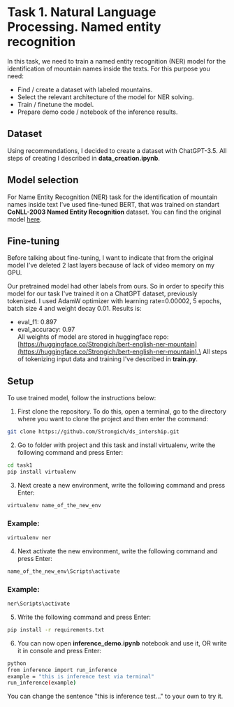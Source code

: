 # Task 1. Natural Language Processing. Named entity recognition
In this task, we need to train a named entity recognition (NER) model for the identification of
mountain names inside the texts. For this purpose you need:
* Find / create a dataset with labeled mountains.
* Select the relevant architecture of the model for NER solving.
* Train / finetune the model.
* Prepare demo code / notebook of the inference results.

## Dataset 
Using recommendations, I decided to create a dataset with ChatGPT-3.5. All steps of creating I described in <b>data_creation.ipynb</b>.
## Model selection
For Name Entity Recognition (NER) task for the identification of mountain names inside text I've used fine-tuned BERT, that was trained on standart <b>CoNLL-2003 Named Entity Recognition</b> dataset. You can find the original model [here](https://huggingface.co/dslim/bert-base-NER).
## Fine-tuning 
Before talking about fine-tuning, I want to indicate that from the original model I've deleted 2 last layers because of lack of video memory on my GPU. 

Our pretrained model had other labels from ours. So in order to specify this model for our task I've trained it on a ChatGPT dataset, previously tokenized. I used AdamW optimizer with learning rate=0.00002, 5 epochs, batch size 4 and weight decay 0.01. Results is:
* eval_f1: 0.897
* eval_accuracy: 0.97 \
All weights of model are stored in huggingface repo:[https://huggingface.co/Strongich/bert-english-ner-mountain](https://huggingface.co/Strongich/bert-english-ner-mountain).\
All steps of tokenizing input data and training I've described in <b>train.py</b>.
## Setup
To use trained model, follow the instructions below:
1. First clone the repository. To do this, open a terminal, go to the directory where you want to clone the project and then enter the command:
```bash
git clone https://github.com/Strongich/ds_intership.git
```
2. Go to folder with project and this task and install virtualenv, write the following command and press Enter:
```bash
cd task1
pip install virtualenv
```
3. Next create a new environment, write the following command and press Enter:
```bash
virtualenv name_of_the_new_env
```
### Example:
```bash
virtualenv ner
```
4. Next activate the new environment, write the following command and press Enter:
```bash
name_of_the_new_env\Scripts\activate
```
### Example:
```bash
ner\Scripts\activate
```
5. Write the following command and press Enter:
 ```bash
pip install -r requirements.txt
```
6. You can now open <b>inference_demo.ipynb</b> notebook and use it, OR write it in console and press Enter:
```bash
python
from inference import run_inference
example = "this is inference test via terminal"
run_inference(example)
```
You can change the sentence "this is inference test..." to your own to try it.
